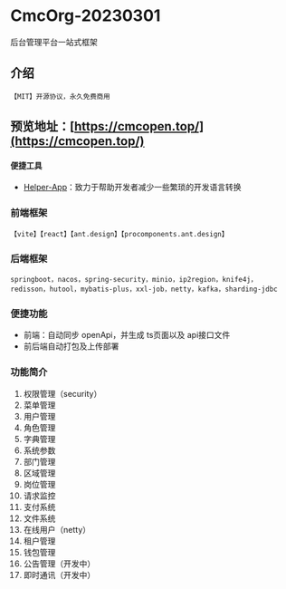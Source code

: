 # CmcOrg-20230301
后台管理平台一站式框架

## 介绍
`【MIT】开源协议，永久免费商用`

## 预览地址：[https://cmcopen.top/](https://cmcopen.top/)

#### 便捷工具
- [Helper-App](https://cmc0.github.io/)：致力于帮助开发者减少一些繁琐的开发语言转换

### 前端框架
`【vite】【react】【ant.design】【procomponents.ant.design】`

### 后端框架
`springboot，nacos，spring-security，minio，ip2region，knife4j，redisson，hutool，mybatis-plus，xxl-job，netty，kafka，sharding-jdbc`

### 便捷功能
- 前端：自动同步 openApi，并生成 ts页面以及 api接口文件
- 前后端自动打包及上传部署

### 功能简介
1. 权限管理（security）
2. 菜单管理
3. 用户管理
4. 角色管理
5. 字典管理
6. 系统参数
7. 部门管理
8. 区域管理
9. 岗位管理
10. 请求监控
11. 支付系统
12. 文件系统
13. 在线用户（netty）
14. 租户管理
15. 钱包管理
16. 公告管理（开发中）
17. 即时通讯（开发中）
